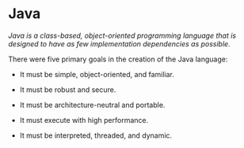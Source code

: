 # Java



*Java is a class-based, object-oriented programming language that is designed to have as few implementation dependencies as possible.*



There were five primary goals in the creation of the Java language:



* It must be simple, object-oriented, and familiar.

* It must be robust and secure.

* It must be architecture-neutral and portable.

* It must execute with high performance.

* It must be interpreted, threaded, and dynamic.